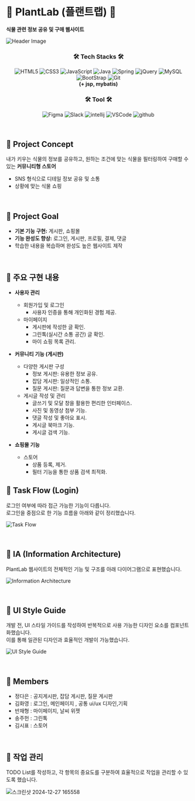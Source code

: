 # 🌵 PlantLab (플랜트랩) 🌵  
**식물 관련 정보 공유 및 구매 웹사이트**  


![Header Image](https://github.com/user-attachments/assets/17039e79-59b0-4460-9396-2d2fa160f71c)

### <div align="center">🛠️ Tech Stacks 🛠️</div>
<div align="center">
  <img src="https://img.shields.io/badge/HTML5-E34F26?style=for-the-badge&logo=HTML5&logoColor=white" alt="HTML5">
  <img src="https://img.shields.io/badge/CSS3-1572B6?style=for-the-badge&logo=CSS3&logoColor=white" alt="CSS3">
  <img src="https://img.shields.io/badge/Javascript-F7DF1E?style=for-the-badge&logo=Javascript&logoColor=white" alt="JavaScript">
  <img src="https://img.shields.io/badge/Java-007396?style=for-the-badge&logo=Java&logoColor=white" alt="Java">
  <img src="https://img.shields.io/badge/Spring-6DB33F?style=for-the-badge&logo=spring&logoColor=white" alt="Spring">
  <img src="https://img.shields.io/badge/jQuery-0769AD?style=for-the-badge&logo=jQuery&logoColor=white" alt="jQuery">
  <img src="https://img.shields.io/badge/MySQL-4479A1?style=for-the-badge&logo=MySQL&logoColor=white" alt="MySQL">
  <img src="https://img.shields.io/badge/Bootstrap-563D7C?style=for-the-badge&logo=bootstrap&logoColor=white" alt="BootStrap">
  <img src="https://img.shields.io/badge/git-%23F05033.svg?style=for-the-badge&logo=git&logoColor=white" alt="Git">
  <div align="center"><b>(+ jsp, mybatis)</b></div>
</div>

### <div align="center">🛠️ Tool 🛠️</div>
<div align="center">
  <img src="https://img.shields.io/badge/Figma-F24E1E?style=for-the-badge&logo=Figma&logoColor=white" alt="Figma">
  <img src="https://img.shields.io/badge/Slack-4A154B?style=for-the-badge&logo=Slack&logoColor=white" alt="Slack">
  <img src="https://img.shields.io/badge/IntelliJ_IDEA-000000.svg?style=for-the-badge&logo=intellij-idea&logoColor=white" alt="intellij">
  <img src="https://img.shields.io/badge/Visual_Studio_Code-0078D4?style=for-the-badge&logo=visual%20studio%20code&logoColor=white" alt="VSCode">
  <img src="https://img.shields.io/badge/github-%23121011.svg?style=for-the-badge&logo=github&logoColor=white" alt="github">
</div>

&nbsp;

## 💚 **Project Concept**  
내가 키우는 식물의 정보를 공유하고, 원하는 조건에 맞는 식물을 필터링하여 구매할 수 있는 **커뮤니티형 스토어**  
- SNS 형식으로 디테일 정보 공유 및 소통  
- 상황에 맞는 식물 쇼핑  

&nbsp;

## 💚 **Project Goal**  
- **기본 기능 구현:** 게시판, 쇼핑몰  
- **기능 완성도 향상:** 로그인, 게시판, 프로필, 결제, 댓글  
- 학습한 내용을 복습하며 완성도 높은 웹사이트 제작  

&nbsp;

## 💚 **주요 구현 내용**
- **사용자 관리**
  - 회원가입 및 로그인
     - 사용자 인증을 통해 개인화된 경험 제공.
  - 마이페이지
    - 게시판에 작성한 글 확인.
    - 그린톡(실시간 소통 공간) 글 확인.
    - 마이 쇼핑 목록 관리.

- **커뮤니티 기능 (게시판)**
  - 다양한 게시판 구성
    - 정보 게시판: 유용한 정보 공유.
    - 잡담 게시판: 일상적인 소통.
    - 질문 게시판: 질문과 답변을 통한 정보 교환.
  - 게시글 작성 및 관리
    - 글쓰기 및 모달 창을 활용한 편리한 인터페이스.
    - 사진 및 동영상 첨부 기능.
    - 댓글 작성 및 좋아요 표시.
    - 게시글 북마크 기능.
    - 게시글 검색 기능.

- **쇼핑몰 기능**
  - 스토어
    - 상품 등록, 제거.
    - 필터 기능을 통한 상품 검색 최적화.

## 💚 **Task Flow (Login)**  
로그인 여부에 따라 접근 가능한 기능이 다릅니다.  
로그인을 중점으로 한 기능 흐름을 아래와 같이 정리했습니다.  

![Task Flow](https://github.com/user-attachments/assets/204a5a94-51ce-4636-ad03-1a16d65fa5f1)

&nbsp;

## 💚 **IA (Information Architecture)**  
PlantLab 웹사이트의 전체적인 기능 및 구조를 아래 다이어그램으로 표현했습니다.  

![Information Architecture](https://github.com/user-attachments/assets/1f39d4c5-a617-4436-8d46-40800fefa5c9)

&nbsp;

## 💚 **UI Style Guide**  
개발 전, UI 스타일 가이드를 작성하여 반복적으로 사용 가능한 디자인 요소를 컴포넌트화했습니다.  
이를 통해 일관된 디자인과 효율적인 개발이 가능했습니다.  

![UI Style Guide](https://github.com/user-attachments/assets/6e4e8a5a-15ad-4133-b268-0ed02c8f33b0)

&nbsp;

## 💚 **Members**  
- 정다은 : 공지게시판, 잡담 게시판, 질문 게시판 
- 김화영 : 로그인, 메인페이지 , 공통 ui/ux 디자인,기획
- 반재형 : 마이페이지, 날씨 위젯
- 송주헌 : 그린톡
- 김시표 : 스토어

&nbsp;

## 💚 **작업 관리**
TODO List를 작성하고, 각 항목의 중요도를 구분하여 효율적으로 작업을 관리할 수 있도록 했습니다.

![스크린샷 2024-12-27 165558](https://github.com/user-attachments/assets/1b5bd614-1863-4f0c-a943-d0719f086a53)
